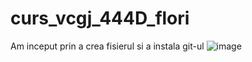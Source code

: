 # curs_vcgj_444D_flori

Am inceput prin a crea fisierul si a instala git-ul 
![image](https://github.com/andrei162/curs_vcgj_444D_flori/assets/92320395/50f674b2-0142-44b0-87c4-ef267b7ac24b)




